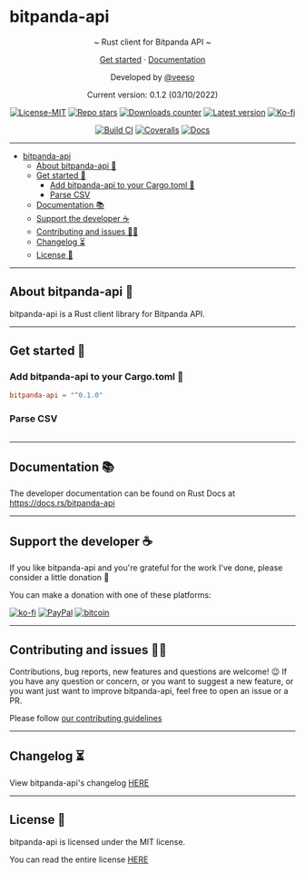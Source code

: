 # bitpanda-api

<p align="center">~ Rust client for Bitpanda API ~</p>
<p align="center">
  <a href="#get-started-">Get started</a>
  ·
  <a href="https://docs.rs/bitpanda-api" target="_blank">Documentation</a>
</p>

<p align="center">Developed by <a href="https://veeso.github.io/" target="_blank">@veeso</a></p>
<p align="center">Current version: 0.1.2 (03/10/2022)</p>

<p align="center">
  <a href="https://opensource.org/licenses/MIT"
    ><img
      src="https://img.shields.io/badge/License-MIT-teal.svg"
      alt="License-MIT"
  /></a>
  <a href="https://github.com/veeso/bitpanda-api-rs/stargazers"
    ><img
      src="https://img.shields.io/github/stars/veeso/bitpanda-api-rs.svg"
      alt="Repo stars"
  /></a>
  <a href="https://crates.io/crates/bitpanda-api"
    ><img
      src="https://img.shields.io/crates/d/bitpanda-api.svg"
      alt="Downloads counter"
  /></a>
  <a href="https://crates.io/crates/bitpanda-api"
    ><img
      src="https://img.shields.io/crates/v/bitpanda-api.svg"
      alt="Latest version"
  /></a>
  <a href="https://ko-fi.com/veeso">
    <img
      src="https://img.shields.io/badge/donate-ko--fi-red"
      alt="Ko-fi"
  /></a>
</p>
<p align="center">
  <a href="https://github.com/veeso/bitpanda-api-rs/actions"
    ><img
      src="https://github.com/veeso/bitpanda-api-rs/workflows/Build/badge.svg"
      alt="Build CI"
  /></a>
  <a href="https://coveralls.io/github/veeso/bitpanda-api-rs"
    ><img
      src="https://coveralls.io/repos/github/veeso/bitpanda-api-rs/badge.svg"
      alt="Coveralls"
  /></a>
  <a href="https://docs.rs/bitpanda-api"
    ><img
      src="https://docs.rs/bitpanda-api/badge.svg"
      alt="Docs"
  /></a>
</p>

---

- [bitpanda-api](#bitpanda-api)
  - [About bitpanda-api 🐼](#about-bitpanda-api-)
  - [Get started 🏁](#get-started-)
    - [Add bitpanda-api to your Cargo.toml 🦀](#add-bitpanda-api-to-your-cargotoml-)
    - [Parse CSV](#parse-csv)
  - [Documentation 📚](#documentation-)
  - [Support the developer ☕](#support-the-developer-)
  - [Contributing and issues 🤝🏻](#contributing-and-issues-)
  - [Changelog ⏳](#changelog-)
  - [License 📃](#license-)

---

## About bitpanda-api 🐼

bitpanda-api is a Rust client library for Bitpanda API.

---

## Get started 🏁

### Add bitpanda-api to your Cargo.toml 🦀

```toml
bitpanda-api = "^0.1.0"
```

### Parse CSV

```rust
```

---

## Documentation 📚

The developer documentation can be found on Rust Docs at <https://docs.rs/bitpanda-api>

---

## Support the developer ☕

If you like bitpanda-api and you're grateful for the work I've done, please consider a little donation 🥳

You can make a donation with one of these platforms:

[![ko-fi](https://img.shields.io/badge/Ko--fi-F16061?style=for-the-badge&logo=ko-fi&logoColor=white)](https://ko-fi.com/veeso)
[![PayPal](https://img.shields.io/badge/PayPal-00457C?style=for-the-badge&logo=paypal&logoColor=white)](https://www.paypal.me/chrisintin)
[![bitcoin](https://img.shields.io/badge/Bitcoin-ff9416?style=for-the-badge&logo=bitcoin&logoColor=white)](https://btc.com/bc1qvlmykjn7htz0vuprmjrlkwtv9m9pan6kylsr8w)

---

## Contributing and issues 🤝🏻

Contributions, bug reports, new features and questions are welcome! 😉
If you have any question or concern, or you want to suggest a new feature, or you want just want to improve bitpanda-api, feel free to open an issue or a PR.

Please follow [our contributing guidelines](CONTRIBUTING.md)

---

## Changelog ⏳

View bitpanda-api's changelog [HERE](CHANGELOG.md)

---

## License 📃

bitpanda-api is licensed under the MIT license.

You can read the entire license [HERE](LICENSE)
